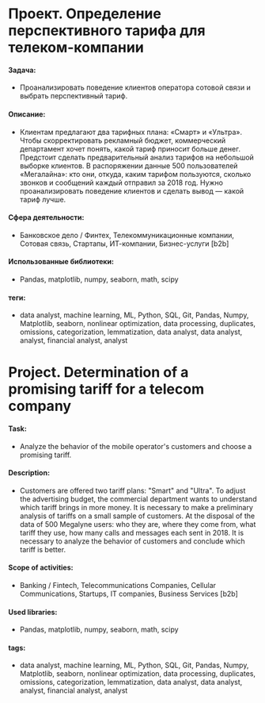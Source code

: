 # Проект. Определение перспективного тарифа для телеком-компании

#### Задача: 
- Проанализировать поведение клиентов оператора сотовой связи и выбрать перспективный тариф.

#### Описание:
- Клиентам предлагают два тарифных плана: «Смарт» и «Ультра». Чтобы скорректировать рекламный бюджет, коммерческий департамент хочет понять, какой тариф приносит больше денег.
Предстоит сделать предварительный анализ тарифов на небольшой выборке клиентов. В распоряжении данные 500 пользователей «Мегалайна»: кто они, откуда, каким тарифом пользуются, сколько звонков и сообщений каждый отправил за 2018 год. Нужно проанализировать поведение клиентов и сделать вывод — какой тариф лучше.

#### Сфера деятельности:
- Банковское дело / Финтех, Телекоммуникационные компании, Сотовая связь,  Стартапы, ИТ-компании, Бизнес-услуги [b2b]

#### Использованные библиотеки:
- Pandas, matplotlib, numpy, seaborn, math, scipy

#### теги:
- data analyst, machine learning, ML, Python, SQL, Git, Pandas, Numpy, Matplotlib, seaborn, nonlinear optimization, data processing, duplicates, omissions, categorization, lemmatization, data analyst, data analyst, analyst, financial analyst, analyst





# Project. Determination of a promising tariff for a telecom company


#### Task: 
- Analyze the behavior of the mobile operator's customers and choose a promising tariff.

#### Description:
-  Customers are offered two tariff plans: "Smart" and "Ultra". To adjust the advertising budget, the commercial department wants to understand which tariff brings in more money.
It is necessary to make a preliminary analysis of tariffs on a small sample of customers. At the disposal of the data of 500 Megalyne users: who they are, where they come from, what tariff they use, how many calls and messages each sent in 2018. It is necessary to analyze the behavior of customers and conclude which tariff is better.

#### Scope of activities: 
- Banking / Fintech, Telecommunications Companies, Cellular Communications, Startups, IT companies, Business Services [b2b] 

#### Used libraries:
- Pandas, matplotlib, numpy, seaborn, math, scipy

#### tags:
- data analyst, machine learning, ML, Python, SQL, Git, Pandas, Numpy, Matplotlib, seaborn, nonlinear optimization, data processing, duplicates, omissions, categorization, lemmatization, data analyst, data analyst, analyst, financial analyst, analyst
